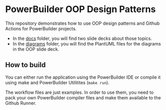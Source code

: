 # PowerBuilder OOP Design Patterns

This repository demonstrates how to use OOP design patterns and Github Actions for PowerBuilder projects.

* In the [docs](/docs) folder, you will find two slide decks about those topics.
* In the [diagrams](/diagrams) folder, you will find the PlantUML files for the diagrams in the OOP slide deck.

## How to build

You can either run the application using the PowerBuilder IDE or compile it using make and PowerBuilder Utilitites (`make run`).

The workflow files are just examples.
In order to use them, you need to pack your own PowerBuilder compiler files and make them available to the Github Runner.
